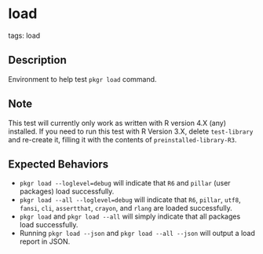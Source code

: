 # load

tags: load

## Description
Environment to help test `pkgr load` command.

## Note
This test will currently only work as written with R version 4.X (any) installed.
If you need to run this test with R Version 3.X, delete `test-library` and re-create it, filling it with the contents of `preinstalled-library-R3`.


## Expected Behaviors
* `pkgr load --loglevel=debug` will indicate that `R6` and `pillar` (user packages) load successfully.
* `pkgr load --all --loglevel=debug` will indicate that `R6`, `pillar`, `utf8`, `fansi`, `cli`, `assertthat`, `crayon`, and `rlang` are loaded successfully.
* `pkgr load` and `pkgr load --all` will simply indicate that all packages load successfully.
* Running `pkgr load --json` and `pkgr load --all --json` will output a load report in JSON.
